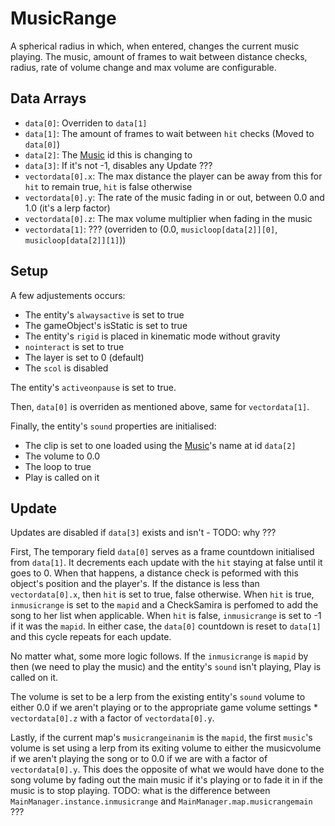 # MusicRange
A spherical radius in which, when entered, changes the current music playing. The music, amount of frames to wait between distance checks, radius, rate of volume change and max volume are configurable.

## Data Arrays
- `data[0]`: Overriden to `data[1]`
- `data[1]`: The amount of frames to wait between `hit` checks (Moved to `data[0]`)
- `data[2]`: The [Music](../../../Enums%20and%20IDs/Musics.md) id this is changing to
- `data[3]`: If it's not -1, disables any Update ???
- `vectordata[0].x`: The max distance the player can be away from this for `hit` to remain true, `hit` is false otherwise
- `vectordata[0].y`: The rate of the music fading in or out, between 0.0 and 1.0 (it's a lerp factor)
- `vectordata[0].z`: The max volume multiplier when fading in the music
- `vectordata[1]`: ??? (overriden to (0.0, `musicloop[data[2]][0]`, `musicloop[data[2]][1]`))

## Setup
A few adjustements occurs:
- The entity's `alwaysactive` is set to true
- The gameObject's isStatic is set to true
- The entity's `rigid` is placed in kinematic mode without gravity
- `nointeract` is set to true
- The layer is set to 0 (default)
- The `scol` is disabled

The entity's `activeonpause` is set to true.

Then, `data[0]` is overriden as mentioned above, same for `vectordata[1]`.

Finally, the entity's `sound` properties are initialised:
- The clip is set to one loaded using the [Music](../../../Enums%20and%20IDs/Musics.md)'s name at id `data[2]`
- The volume to 0.0
- The loop to true
- Play is called on it

## Update
Updates are disabled if `data[3]` exists and isn't - TODO: why ???

First, The temporary field `data[0]` serves as a frame countdown initialised from `data[1]`. It decrements each update with the `hit` staying at false until it goes to 0. When that happens, a distance check is peformed with this object's position and the player's. If the distance is less than `vectordata[0].x`, then `hit` is set to true, false otherwise. When `hit` is true, `inmusicrange` is set to the `mapid` and a CheckSamira is perfomed to add the song to her list when applicable. When `hit` is false, `inmusicrange` is set to -1 if it was the `mapid`. In either case, the `data[0]` countdown is reset to `data[1]` and this cycle repeats for each update.

No matter what, some more logic follows. If the `inmusicrange` is `mapid` by then (we need to play the music) and the entity's `sound` isn't playing, Play is called on it.

The volume is set to be a lerp from the existing entity's `sound` volume to either 0.0 if we aren't playing or to the appropriate game volume settings * `vectordata[0].z` with a factor of `vectordata[0].y`.

Lastly, if the current map's `musicrangeinanim` is the `mapid`, the first `music`'s volume is set using a lerp from its exiting volume to either the musicvolume if we aren't playing the song or to 0.0 if we are with a factor of `vectordata[0].y`. This does the opposite of what we would have done to the song volume by fading out the main music if it's playing or to fade it in if the music is to stop playing. TODO: what is the difference between `MainManager.instance.inmusicrange` and `MainManager.map.musicrangemain` ???
